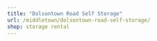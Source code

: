 ```yaml
---
title: "Dolsontown Road Self Storage"
url: /middletown/dolsontown-road-self-storage/
shop: storage rental
---
```

